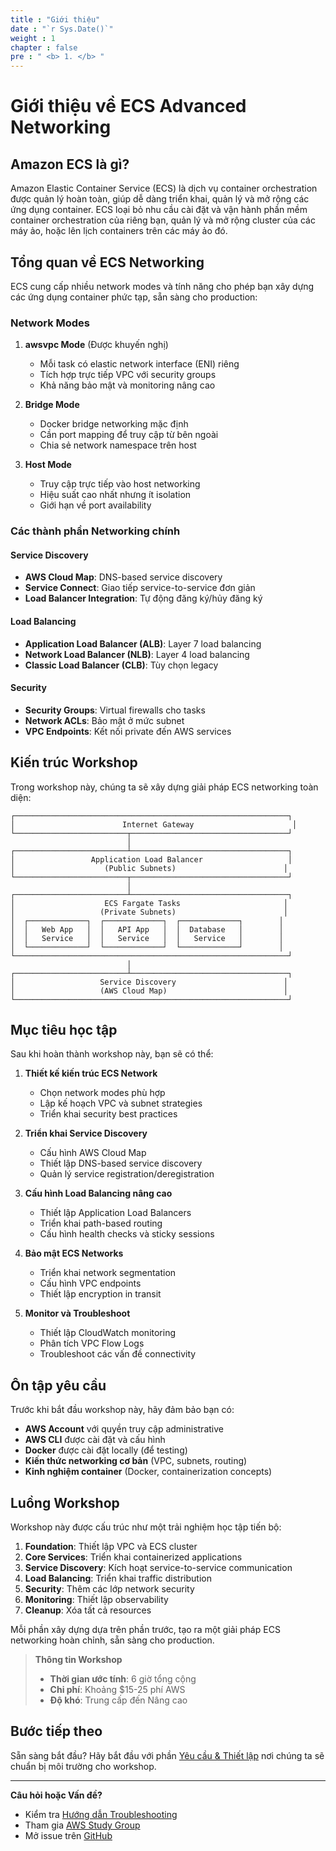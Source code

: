 ```yaml
---
title : "Giới thiệu"
date : "`r Sys.Date()`"
weight : 1
chapter : false
pre : " <b> 1. </b> "
---
```


# Giới thiệu về ECS Advanced Networking

## Amazon ECS là gì?

Amazon Elastic Container Service (ECS) là dịch vụ container orchestration được quản lý hoàn toàn, giúp dễ dàng triển khai, quản lý và mở rộng các ứng dụng container. ECS loại bỏ nhu cầu cài đặt và vận hành phần mềm container orchestration của riêng bạn, quản lý và mở rộng cluster của các máy ảo, hoặc lên lịch containers trên các máy ảo đó.

## Tổng quan về ECS Networking

ECS cung cấp nhiều network modes và tính năng cho phép bạn xây dựng các ứng dụng container phức tạp, sẵn sàng cho production:

### Network Modes

1. **awsvpc Mode** (Được khuyến nghị)
   - Mỗi task có elastic network interface (ENI) riêng
   - Tích hợp trực tiếp VPC với security groups
   - Khả năng bảo mật và monitoring nâng cao

2. **Bridge Mode**
   - Docker bridge networking mặc định
   - Cần port mapping để truy cập từ bên ngoài
   - Chia sẻ network namespace trên host

3. **Host Mode**
   - Truy cập trực tiếp vào host networking
   - Hiệu suất cao nhất nhưng ít isolation
   - Giới hạn về port availability

### Các thành phần Networking chính

#### Service Discovery
- **AWS Cloud Map**: DNS-based service discovery
- **Service Connect**: Giao tiếp service-to-service đơn giản
- **Load Balancer Integration**: Tự động đăng ký/hủy đăng ký

#### Load Balancing
- **Application Load Balancer (ALB)**: Layer 7 load balancing
- **Network Load Balancer (NLB)**: Layer 4 load balancing
- **Classic Load Balancer (CLB)**: Tùy chọn legacy

#### Security
- **Security Groups**: Virtual firewalls cho tasks
- **Network ACLs**: Bảo mật ở mức subnet
- **VPC Endpoints**: Kết nối private đến AWS services

## Kiến trúc Workshop

Trong workshop này, chúng ta sẽ xây dựng giải pháp ECS networking toàn diện:

```
┌─────────────────────────────────────────────────────────────┐
│                        Internet Gateway                      │
└─────────────────────────┬───────────────────────────────────┘
                          │
┌─────────────────────────┴───────────────────────────────────┐
│                 Application Load Balancer                   │
│                    (Public Subnets)                        │
└─────────────────────────┬───────────────────────────────────┘
                          │
┌─────────────────────────┴───────────────────────────────────┐
│                    ECS Fargate Tasks                       │
│                   (Private Subnets)                        │
│  ┌─────────────┐  ┌─────────────┐  ┌─────────────┐        │
│  │   Web App   │  │   API App   │  │  Database   │        │
│  │   Service   │  │   Service   │  │   Service   │        │
│  └─────────────┘  └─────────────┘  └─────────────┘        │
└─────────────────────────────────────────────────────────────┘
                          │
┌─────────────────────────┴───────────────────────────────────┐
│                   Service Discovery                        │
│                   (AWS Cloud Map)                          │
└─────────────────────────────────────────────────────────────┘
```

## Mục tiêu học tập

Sau khi hoàn thành workshop này, bạn sẽ có thể:

1. **Thiết kế kiến trúc ECS Network**
   - Chọn network modes phù hợp
   - Lập kế hoạch VPC và subnet strategies
   - Triển khai security best practices

2. **Triển khai Service Discovery**
   - Cấu hình AWS Cloud Map
   - Thiết lập DNS-based service discovery
   - Quản lý service registration/deregistration

3. **Cấu hình Load Balancing nâng cao**
   - Thiết lập Application Load Balancers
   - Triển khai path-based routing
   - Cấu hình health checks và sticky sessions

4. **Bảo mật ECS Networks**
   - Triển khai network segmentation
   - Cấu hình VPC endpoints
   - Thiết lập encryption in transit

5. **Monitor và Troubleshoot**
   - Thiết lập CloudWatch monitoring
   - Phân tích VPC Flow Logs
   - Troubleshoot các vấn đề connectivity

## Ôn tập yêu cầu

Trước khi bắt đầu workshop này, hãy đảm bảo bạn có:

- **AWS Account** với quyền truy cập administrative
- **AWS CLI** được cài đặt và cấu hình
- **Docker** được cài đặt locally (để testing)
- **Kiến thức networking cơ bản** (VPC, subnets, routing)
- **Kinh nghiệm container** (Docker, containerization concepts)

## Luồng Workshop

Workshop này được cấu trúc như một trải nghiệm học tập tiến bộ:

1. **Foundation**: Thiết lập VPC và ECS cluster
2. **Core Services**: Triển khai containerized applications
3. **Service Discovery**: Kích hoạt service-to-service communication
4. **Load Balancing**: Triển khai traffic distribution
5. **Security**: Thêm các lớp network security
6. **Monitoring**: Thiết lập observability
7. **Cleanup**: Xóa tất cả resources

Mỗi phần xây dựng dựa trên phần trước, tạo ra một giải pháp ECS networking hoàn chỉnh, sẵn sàng cho production.

> **Thông tin Workshop**
> - **Thời gian ước tính**: 6 giờ tổng cộng
> - **Chi phí**: Khoảng $15-25 phí AWS
> - **Độ khó**: Trung cấp đến Nâng cao

## Bước tiếp theo

Sẵn sàng bắt đầu? Hãy bắt đầu với phần [Yêu cầu & Thiết lập](../2-prerequisites/) nơi chúng ta sẽ chuẩn bị môi trường cho workshop.

---

**Câu hỏi hoặc Vấn đề?**
- Kiểm tra [Hướng dẫn Troubleshooting](../7-monitoring/)
- Tham gia [AWS Study Group](https://www.facebook.com/groups/awsstudygroupfcj/)
- Mở issue trên [GitHub](https://github.com/Binh2423/ECS_Advanced_Networking_Workshop)
